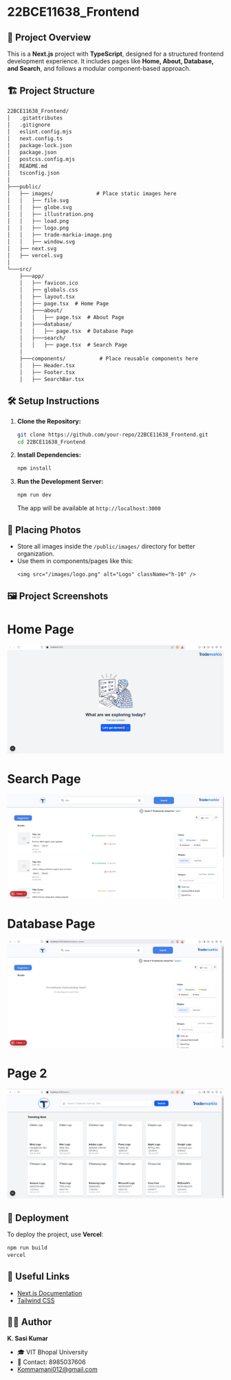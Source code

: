# 22BCE11638_Frontend

## 📌 Project Overview

This is a **Next.js** project with **TypeScript**, designed for a structured frontend development experience. It includes pages like **Home, About, Database, and Search**, and follows a modular component-based approach.

## 🏗️ Project Structure

```
22BCE11638_Frontend/
│   .gitattributes
│   .gitignore
│   eslint.config.mjs
│   next.config.ts
│   package-lock.json
│   package.json
│   postcss.config.mjs
│   README.md
│   tsconfig.json
│
├───public/
│   ├── images/              # Place static images here
│   │   ├── file.svg
│   │   ├── globe.svg
│   │   ├── illustration.png
│   │   ├── load.png
│   │   ├── logo.png
│   │   ├── trade-markia-image.png
│   │   ├── window.svg
│   ├── next.svg
│   ├── vercel.svg
│
└───src/
    ├───app/
    │   ├── favicon.ico
    │   ├── globals.css
    │   ├── layout.tsx
    │   ├── page.tsx  # Home Page
    │   ├───about/
    │   │   ├── page.tsx  # About Page
    │   ├───database/
    │   │   ├── page.tsx  # Database Page
    │   ├───search/
    │   │   ├── page.tsx  # Search Page
    │
    ├───components/           # Place reusable components here
    │   ├── Header.tsx
    │   ├── Footer.tsx
    │   ├── SearchBar.tsx
```

## 🛠️ Setup Instructions

1. **Clone the Repository:**

   ```sh
   git clone https://github.com/your-repo/22BCE11638_Frontend.git
   cd 22BCE11638_Frontend
   ```

2. **Install Dependencies:**

   ```sh
   npm install
   ```

3. **Run the Development Server:**
   ```sh
   npm run dev
   ```
   The app will be available at `http://localhost:3000`

## 📂 Placing Photos

- Store all images inside the `/public/images/` directory for better organization.
- Use them in components/pages like this:
  ```tsx
  <img src="/images/logo.png" alt="Logo" className="h-10" />
  ```

## 🖼️ Project Screenshots

# Home Page

![Home Page](Working%20Images/Image%201.png)

# Search Page

![Search Page](Working%20Images/Image%202.png)

# Database Page

![Database Page](Working%20Images/Image%203.png)

# Page 2

![Database Page](Working%20Images/Image%204.png)

## 🚀 Deployment

To deploy the project, use **Vercel**:

```sh
npm run build
vercel
```

## 🔗 Useful Links

- [Next.js Documentation](https://nextjs.org/docs)
- [Tailwind CSS](https://tailwindcss.com/docs)

## 👨‍💻 Author

**K. Sasi Kumar**

- 🎓 VIT Bhopal University
- 📧 Contact: 8985037606
- Kommamani012@gmail.com
